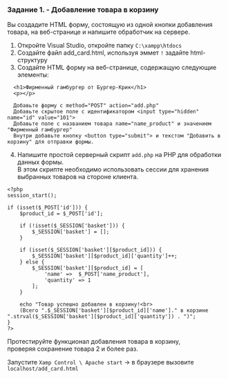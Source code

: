 ### Задание 1. - Добавление товара в корзину

Вы создадите HTML форму, состоящую из одной кнопки добавления товара, на веб-странице и напишите обработчик на сервере.  

1. Откройте Visual Studio, откройте папку `C:\xampp\htdocs`
2. Создайте файл add_card.html, используя эммет `!` задайте html-структуру 
3. Создайте HTML форму на веб-странице, содержащую следующие элементы:
```
  <h1>Фирменный гамбургер от Бургер-Крик</h1>
  <p></p>

  Добавьте форму с method="POST" action="add.php"
  Добавьте скрытое поле с идентификатором <input type="hidden" name="id" value="101">
  Добавьте поле с названием товара name="name_product" и значением "Фирменный гамбургер"
  Внутри добавьте кнопку <button type="submit"> и текстом "Добавить в корзину" для отправки формы.
```
4. Напишите простой серверный скрипт `add.php` на PHP для обработки данных формы.  
В этом скрипте необходимо использовать сессии для хранения выбранных товаров на стороне клиента.
```
<?php
session_start();

if (isset($_POST['id'])) {
    $product_id = $_POST['id'];

    if (!isset($_SESSION['basket'])) {
        $_SESSION['basket'] = [];
    }

    if (isset($_SESSION['basket'][$product_id])) {
        $_SESSION['basket'][$product_id]['quantity']++;
    } else {
        $_SESSION['basket'][$product_id] = [
            'name' =>  $_POST['name_product'],
            'quantity' => 1
        ];
    }

    echo "Товар успешно добавлен в корзину!<br>
    (Всего ".$_SESSION['basket'][$product_id]['name']." в корзине ".strval($_SESSION['basket'][$product_id]['quantity']) . ")";
}
?>
```

Протестируйте функционал добавления товара в корзину,   
проверяя сохранение товара 2 и более раз.

Запустите `Xamp Control \ Apache start` -> в браузере вызовите `localhost/add_card.html`
